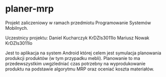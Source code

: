 # planer-mrp
Projekt zaliczeniowy w ramach przedmiotu Programowanie Systemów Mobilnych.

Uczestnicy projektu:
Daniel Kucharczyk KrDZIs3011Io
Mariusz Nowak KrDZIs3011Io

Jest to aplikacja na system Android której celem jest symulacja planowania produkcji produktów (w tym przypadku mebli).
Planowanie to ma przedewszystkim uwgzledniać czas potrzebny na wyprodukowanie produktu na podstawie algorytmu MRP 
oraz oceniać koszta materiałów.
